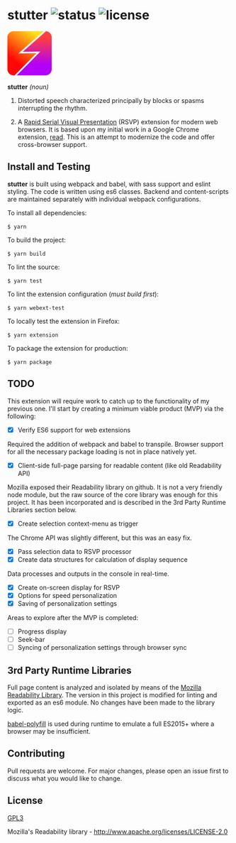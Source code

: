 # stutter ![status](https://travis-ci.com/jamestomasino/stutter.svg?branch=master) ![license](https://img.shields.io/badge/license-GPL3-blue.svg?style=flat-square)

<img src="./icons/stutter.svg" width="100">

**stutter** _(noun)_

1. Distorted speech characterized principally by blocks or spasms interrupting the rhythm.

2. A [Rapid Serial Visual Presentation](https://en.wikipedia.org/wiki/Rapid_serial_visual_presentation) (RSVP) extension for modern web browsers. It is based upon my initial work in a Google Chrome extension, [read](https://github.com/jamestomasino/read_plugin). This is an attempt to modernize the code and offer cross-browser support.

## Install and Testing

**stutter** is built using webpack and babel, with sass support and eslint styling. The code is written using es6 classes. Backend and content-scripts are maintained separately with individual webpack configurations.

To install all dependencies:

    $ yarn

To build the project:

    $ yarn build

To lint the source:

    $ yarn test

To lint the extension configuration (_must build first_):

    $ yarn webext-test

To locally test the extension in Firefox:

    $ yarn extension

To package the extension for production:

    $ yarn package

## TODO

This extension will require work to catch up to the functionality of my previous one. I'll start by creating a minimum viable product (MVP) via the following:

- [x] Verify ES6 support for web extensions

Required the addition of webpack and babel to transpile. Browser support for all the necessary package loading is not in place natively yet.

- [x] Client-side full-page parsing for readable content (like old Readability API)

Mozilla exposed their Readability library on github. It is not a very friendly node module, but the raw source of the core library was enough for this project. It has been incorporated and is described in the 3rd Party Runtime Libraries section below.

- [x] Create selection context-menu as trigger

The Chrome API was slightly different, but this was an easy fix.

- [x] Pass selection data to RSVP processor
- [x] Create data structures for calculation of display sequence

Data processes and outputs in the console in real-time.

- [x] Create on-screen display for RSVP
- [x] Options for speed personalization
- [x] Saving of personalization settings

Areas to explore after the MVP is completed:

- [ ] Progress display
- [ ] Seek-bar
- [ ] Syncing of personalization settings through browser sync

## 3rd Party Runtime Libraries

Full page content is analyzed and isolated by means of the [Mozilla Readability Library](https://github.com/mozilla/readability). The version in this project is modified for linting and exported as an es6 module. No changes have been made to the library logic.

[babel-polyfill](https://babeljs.io/docs/en/babel-polyfill) is used during runtime to emulate a full ES2015+ where a browser may be insufficient.

## Contributing

Pull requests are welcome. For major changes, please open an issue first to
discuss what you would like to change.

## License

[GPL3](LICENSE)

Mozilla's Readability library - http://www.apache.org/licenses/LICENSE-2.0
